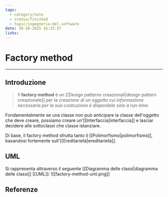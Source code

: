 ```yaml
---
tags:
  - category/note
  - status/finished
  - topic/ingegneria-del-software
date: 20-10-2025 16:32:27
links:
---
```

# Factory method
---
## Introduzione
> Il **factory method** è un [[Design patterns creazionali|design pattern creazionale]] per la _creazione di un oggetto cui informazione necessaria per la sua costruzione è disponibile solo a run-time_.

Fondamentalmente se una classe non può anticipare la classe dell'oggetto che deve creare, possiamo creare un'[[Interfaccia|interfaccia]] e lasciar decidere alle sottoclassi che classe istanziare.

Di base, il factory method sfrutta tanto il [[Polimorfismo|polimorfismo]], basandosi fortemente sull'[[Ereditarietà|ereditarietà]].

## UML
Si rappresenta attraverso il seguente [[Diagramma delle classi|diagramma delle classi]] [[UML]]:
![[factory-method-uml.png]]

## Referenze